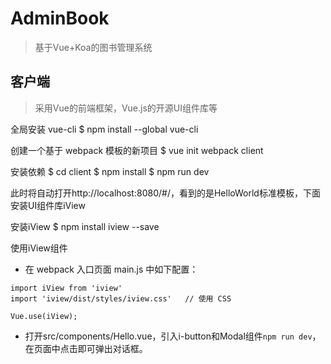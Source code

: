 # AdminBook
> 基于Vue+Koa的图书管理系统

## 客户端
> 采用Vue的前端框架，Vue.js的开源UI组件库等

全局安装 vue-cli
$ npm install --global vue-cli

创建一个基于 webpack 模板的新项目
$ vue init webpack client

安装依赖
$ cd client
$ npm install
$ npm run dev

此时将自动打开http://localhost:8080/#/，看到的是HelloWorld标准模板，下面安装UI组件库iView

安装iView
$ npm install iview --save

使用iView组件
+ 在 webpack 入口页面 main.js 中如下配置：

```
import iView from 'iview'
import 'iview/dist/styles/iview.css'   // 使用 CSS

Vue.use(iView);
```

+ 打开src/components/Hello.vue，引入i-button和Modal组件`npm run dev`，在页面中点击即可弹出对话框。





